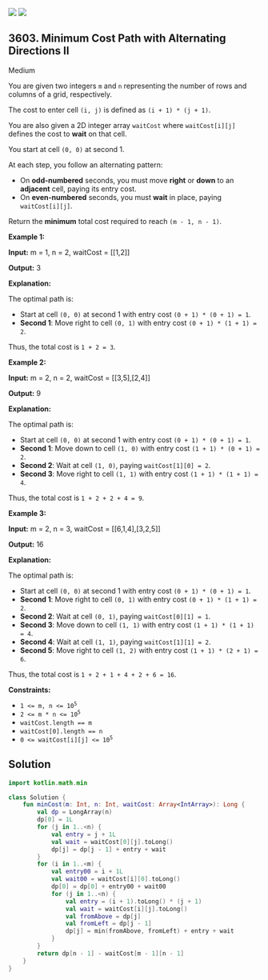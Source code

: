 [![](https://img.shields.io/github/stars/javadev/LeetCode-in-Kotlin?label=Stars&style=flat-square)](https://github.com/javadev/LeetCode-in-Kotlin)
[![](https://img.shields.io/github/forks/javadev/LeetCode-in-Kotlin?label=Fork%20me%20on%20GitHub%20&style=flat-square)](https://github.com/javadev/LeetCode-in-Kotlin/fork)

## 3603\. Minimum Cost Path with Alternating Directions II

Medium

You are given two integers `m` and `n` representing the number of rows and columns of a grid, respectively.

The cost to enter cell `(i, j)` is defined as `(i + 1) * (j + 1)`.

You are also given a 2D integer array `waitCost` where `waitCost[i][j]` defines the cost to **wait** on that cell.

You start at cell `(0, 0)` at second 1.

At each step, you follow an alternating pattern:

*   On **odd-numbered** seconds, you must move **right** or **down** to an **adjacent** cell, paying its entry cost.
*   On **even-numbered** seconds, you must **wait** in place, paying `waitCost[i][j]`.

Return the **minimum** total cost required to reach `(m - 1, n - 1)`.

**Example 1:**

**Input:** m = 1, n = 2, waitCost = \[\[1,2]]

**Output:** 3

**Explanation:**

The optimal path is:

*   Start at cell `(0, 0)` at second 1 with entry cost `(0 + 1) * (0 + 1) = 1`.
*   **Second 1**: Move right to cell `(0, 1)` with entry cost `(0 + 1) * (1 + 1) = 2`.

Thus, the total cost is `1 + 2 = 3`.

**Example 2:**

**Input:** m = 2, n = 2, waitCost = \[\[3,5],[2,4]]

**Output:** 9

**Explanation:**

The optimal path is:

*   Start at cell `(0, 0)` at second 1 with entry cost `(0 + 1) * (0 + 1) = 1`.
*   **Second 1**: Move down to cell `(1, 0)` with entry cost `(1 + 1) * (0 + 1) = 2`.
*   **Second 2**: Wait at cell `(1, 0)`, paying `waitCost[1][0] = 2`.
*   **Second 3**: Move right to cell `(1, 1)` with entry cost `(1 + 1) * (1 + 1) = 4`.

Thus, the total cost is `1 + 2 + 2 + 4 = 9`.

**Example 3:**

**Input:** m = 2, n = 3, waitCost = \[\[6,1,4],[3,2,5]]

**Output:** 16

**Explanation:**

The optimal path is:

*   Start at cell `(0, 0)` at second 1 with entry cost `(0 + 1) * (0 + 1) = 1`.
*   **Second 1**: Move right to cell `(0, 1)` with entry cost `(0 + 1) * (1 + 1) = 2`.
*   **Second 2**: Wait at cell `(0, 1)`, paying `waitCost[0][1] = 1`.
*   **Second 3**: Move down to cell `(1, 1)` with entry cost `(1 + 1) * (1 + 1) = 4`.
*   **Second 4**: Wait at cell `(1, 1)`, paying `waitCost[1][1] = 2`.
*   **Second 5**: Move right to cell `(1, 2)` with entry cost `(1 + 1) * (2 + 1) = 6`.

Thus, the total cost is `1 + 2 + 1 + 4 + 2 + 6 = 16`.

**Constraints:**

*   <code>1 <= m, n <= 10<sup>5</sup></code>
*   <code>2 <= m * n <= 10<sup>5</sup></code>
*   `waitCost.length == m`
*   `waitCost[0].length == n`
*   <code>0 <= waitCost[i][j] <= 10<sup>5</sup></code>

## Solution

```kotlin
import kotlin.math.min

class Solution {
    fun minCost(m: Int, n: Int, waitCost: Array<IntArray>): Long {
        val dp = LongArray(n)
        dp[0] = 1L
        for (j in 1..<n) {
            val entry = j + 1L
            val wait = waitCost[0][j].toLong()
            dp[j] = dp[j - 1] + entry + wait
        }
        for (i in 1..<m) {
            val entry00 = i + 1L
            val wait00 = waitCost[i][0].toLong()
            dp[0] = dp[0] + entry00 + wait00
            for (j in 1..<n) {
                val entry = (i + 1).toLong() * (j + 1)
                val wait = waitCost[i][j].toLong()
                val fromAbove = dp[j]
                val fromLeft = dp[j - 1]
                dp[j] = min(fromAbove, fromLeft) + entry + wait
            }
        }
        return dp[n - 1] - waitCost[m - 1][n - 1]
    }
}
```